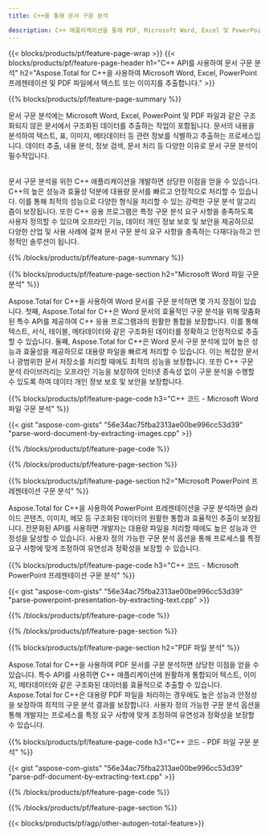 ```yaml
---
title: C++를 통해 문서 구문 분석 

description: C++ 애플리케이션을 통해 PDF, Microsoft Word, Excel 및 PowerPoint 프레젠테이션을 구문 분석하세요. 텍스트나 이미지를 쉽게 추출하기 위해 나열된 C++ 코드입니다.
---
```


{{< blocks/products/pf/feature-page-wrap >}}
{{< blocks/products/pf/feature-page-header h1="C++ API를 사용하여 문서 구문 분석" h2="Aspose.Total for C++을 사용하여 Microsoft Word, Excel, PowerPoint 프레젠테이션 및 PDF 파일에서 텍스트 또는 이미지를 추출합니다." >}}

{{% blocks/products/pf/feature-page-summary %}}

문서 구문 분석에는 Microsoft Word, Excel, PowerPoint 및 PDF 파일과 같은 구조화되지 않은 문서에서 구조화된 데이터를 추출하는 작업이 포함됩니다. 문서의 내용을 분석하여 텍스트, 표, 이미지, 메타데이터 등 관련 정보를 식별하고 추출하는 프로세스입니다. 데이터 추출, 내용 분석, 정보 검색, 문서 처리 등 다양한 이유로 문서 구문 분석이 필수적입니다. <br /><br />

문서 구문 분석을 위한 C++ 애플리케이션을 개발하면 상당한 이점을 얻을 수 있습니다. C++의 높은 성능과 효율성 덕분에 대용량 문서를 빠르고 안정적으로 처리할 수 있습니다. 이를 통해 최적의 성능으로 다양한 형식을 처리할 수 있는 강력한 구문 분석 알고리즘이 보장됩니다. 또한 C++ 응용 프로그램은 특정 구문 분석 요구 사항을 충족하도록 사용자 정의할 수 있으며 오프라인 기능, 데이터 개인 정보 보호 및 보안을 제공하므로 다양한 산업 및 사용 사례에 걸쳐 문서 구문 분석 요구 사항을 충족하는 다재다능하고 안정적인 솔루션이 됩니다.

{{% /blocks/products/pf/feature-page-summary  %}}

{{% blocks/products/pf/feature-page-section  h2="Microsoft Word 파일 구문 분석" %}}

Aspose.Total for C++을 사용하여 Word 문서를 구문 분석하면 몇 가지 장점이 있습니다. 첫째, Aspose.Total for C++은 Word 문서의 효율적인 구문 분석을 위해 맞춤화된 특수 API를 제공하여 C++ 응용 프로그램과의 원활한 통합을 보장합니다. 이를 통해 텍스트, 서식, 테이블, 메타데이터와 같은 구조화된 데이터를 정확하고 안정적으로 추출할 수 있습니다. 둘째, Aspose.Total for C++은 Word 문서 구문 분석에 있어 높은 성능과 효율성을 제공하므로 대용량 파일을 빠르게 처리할 수 있습니다. 이는 복잡한 문서나 광범위한 문서 저장소를 처리할 때에도 최적의 성능을 보장합니다. 또한 C++ 구문 분석 라이브러리는 오프라인 기능을 보장하여 인터넷 종속성 없이 구문 분석을 수행할 수 있도록 하여 데이터 개인 정보 보호 및 보안을 보장합니다. 

{{% blocks/products/pf/feature-page-code h3="C++ 코드 - Microsoft Word 파일 구문 분석" %}}

{{< gist "aspose-com-gists" "56e34ac75fba2313ae00be996cc53d39" "parse-word-document-by-extracting-images.cpp" >}}

{{% /blocks/products/pf/feature-page-code  %}}

{{% /blocks/products/pf/feature-page-section %}}

{{% blocks/products/pf/feature-page-section  h2="Microsoft PowerPoint 프레젠테이션 구문 분석" %}}

Aspose.Total for C++을 사용하여 PowerPoint 프레젠테이션을 구문 분석하면 슬라이드 콘텐츠, 이미지, 메모 등 구조화된 데이터의 원활한 통합과 효율적인 추출이 보장됩니다. 전문화된 API를 사용하면 개발자는 대용량 파일을 처리할 때에도 높은 성능과 안정성을 달성할 수 있습니다. 사용자 정의 가능한 구문 분석 옵션을 통해 프로세스를 특정 요구 사항에 맞게 조정하여 유연성과 정확성을 보장할 수 있습니다.

{{% blocks/products/pf/feature-page-code h3="C++ 코드 - Microsoft PowerPoint 프레젠테이션 구문 분석" %}}

{{< gist "aspose-com-gists" "56e34ac75fba2313ae00be996cc53d39" "parse-powerpoint-presentation-by-extracting-text.cpp" >}}

{{% /blocks/products/pf/feature-page-code  %}}

{{% /blocks/products/pf/feature-page-section %}}

{{% blocks/products/pf/feature-page-section  h2="PDF 파일 분석" %}}

Aspose.Total for C++을 사용하여 PDF 문서를 구문 분석하면 상당한 이점을 얻을 수 있습니다. 특수 API를 사용하면 C++ 애플리케이션에 원활하게 통합되어 텍스트, 이미지, 메타데이터와 같은 구조화된 데이터를 효율적으로 추출할 수 있습니다. Aspose.Total for C++은 대용량 PDF 파일을 처리하는 경우에도 높은 성능과 안정성을 보장하여 최적의 구문 분석 결과를 보장합니다. 사용자 정의 가능한 구문 분석 옵션을 통해 개발자는 프로세스를 특정 요구 사항에 맞게 조정하여 유연성과 정확성을 보장할 수 있습니다. 

{{% blocks/products/pf/feature-page-code h3="C++ 코드 - PDF 파일 구문 분석" %}}

{{< gist "aspose-com-gists" "56e34ac75fba2313ae00be996cc53d39" "parse-pdf-document-by-extracting-text.cpp" >}}

{{% /blocks/products/pf/feature-page-code  %}}

{{% /blocks/products/pf/feature-page-section %}}

{{< blocks/products/pf/agp/other-autogen-total-feature>}}